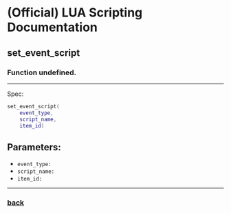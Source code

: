 
# (Official) LUA Scripting Documentation

## set_event_script

### Function undefined.
___
Spec:
```lua
set_event_script(
	event_type,
	script_name,
	item_id)
```
## Parameters:
- `event_type:` 
- `script_name:` 
- `item_id:` 

___
### [back](../other)
